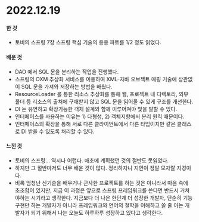 # 2022.12.19

#### 한 것

* 토비의 스프링 7장 스프링 핵심 기술의 응용 파트를 1/2 정도 읽었다.

#### 배운 것

* DAO 에서 SQL 문을 분리하는 작업을 진행했다.
* 스프링의 OXM 추상화 서비스를 이용하여 XML-자바 오브젝트 매핑 기술에 상관없이 SQL 문을 가져와 저장하는 방법을 배웠다.
* ResourceLoader 를 통한 리소스 추상화를 통해 웹, 프로젝트 내 디렉토리, 외부 폴더 등 리소스의 출처에 구애받지 않고 SQL 문을 읽어올 수 있게 구조를 개선한다.
* DI 는 유연하고 확장가능한 객체 설계와 함께 이루어져야 빛을 발할 수 있다.
* 인터페이스를 사용하는 이유는 1) 다형성, 2) 객체지향에서 분리 원칙 때문이다.
* 인터페이스의 확장을 통해 서로 다른 클라이언트에서 다른 타입이지만 같은 클래스로 DI 받을 수 있도록 처리할 수 있다.

#### 느낀 것

* 토비의 스프링… 역시나 어렵다. 애초에 계획했던 것의 절반도 못읽었다.
* 하지만 그 절반마저도 너무 배운 것이 많다. 정리하자니 지면이 정말 모자랄 지경이다.
* 비록 엄청난 신기술을 배우거나 근사한 프로젝트를 하는 것은 아니라서 마음 속에 초조함이 있지만, 지금 이 과정은 앞으로 스프링 프레임워크를 쓴다면 반드시 거쳐야하는 시기라고 생각한다. 지금보다 더 나은 한단계 더 성장한 개발자, 단순히 기능 구현만 하는 개발자가 아니라 프레임워크와 언어의 철학을 이해하고 쓸 줄 아는 개발자가 되기 위해서 나는 오늘도 하루하루 성장하고 있다고 생각한다.

